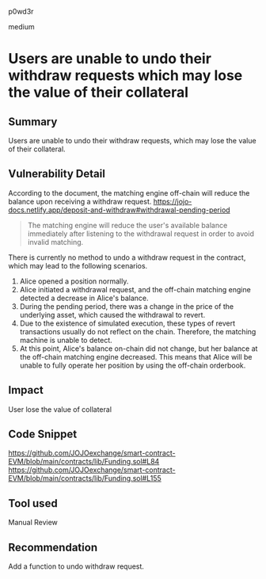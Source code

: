 p0wd3r

medium

# Users are unable to undo their withdraw requests which may lose the value of their collateral

## Summary
Users are unable to undo their withdraw requests, which may lose the value of their collateral.
## Vulnerability Detail
According to the document, the matching engine off-chain will reduce the balance upon receiving a withdraw request.
https://jojo-docs.netlify.app/deposit-and-withdraw#withdrawal-pending-period
> The matching engine will reduce the user's available balance immediately after listening to the withdrawal request in order to avoid invalid matching.

There is currently no method to undo a withdraw request in the contract, which may lead to the following scenarios.

1. Alice opened a position normally.
2. Alice initiated a withdrawal request, and the off-chain matching engine detected a decrease in Alice's balance.
3. During the pending period, there was a change in the price of the underlying asset, which caused the withdrawal to revert. 
4. Due to the existence of simulated execution, these types of revert transactions usually do not reflect on the chain. Therefore, the matching machine is unable to detect.
5. At this point, Alice's balance on-chain did not change, but her balance at the off-chain matching engine decreased. This means that Alice will be unable to fully operate her position by using the off-chain orderbook.

## Impact
User lose the value of collateral
## Code Snippet
https://github.com/JOJOexchange/smart-contract-EVM/blob/main/contracts/lib/Funding.sol#L84
https://github.com/JOJOexchange/smart-contract-EVM/blob/main/contracts/lib/Funding.sol#L155
## Tool used

Manual Review

## Recommendation
Add a function to undo withdraw request.
